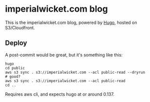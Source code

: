 # imperialwicket.com blog

This is the imperialwicket.com blog, powered by [Hugo](https://github.com/spf13/hugo/), hosted on S3/Cloudfront.

## Deploy

A post-commit would be great, but it's something like this:

````
hugo
cd public
aws s3 sync . s3://imperialwicket.com --acl public-read --dryrun
# good?
aws s3 sync . s3://imperialwicket.com --acl public-read
cd ..
````

Requires aws cli, and expects hugo at or around 0.137.
